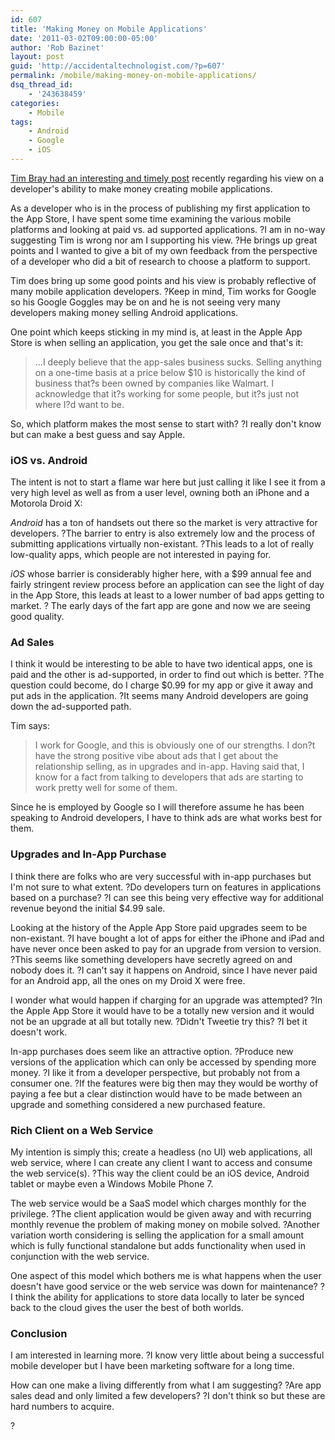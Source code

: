 ```yaml
---
id: 607
title: 'Making Money on Mobile Applications'
date: '2011-03-02T09:00:00-05:00'
author: 'Rob Bazinet'
layout: post
guid: 'http://accidentaltechnologist.com/?p=607'
permalink: /mobile/making-money-on-mobile-applications/
dsq_thread_id:
    - '243638459'
categories:
    - Mobile
tags:
    - Android
    - Google
    - iOS
---
```


[Tim Bray had an interesting and timely post](http://www.tbray.org/ongoing/When/201x/2011/02/26/Mobile-Money) recently regarding his view on a developer's ability to make money creating mobile applications.

As a developer who is in the process of publishing my first application to the App Store, I have spent some time examining the various mobile platforms and looking at paid vs. ad supported applications. ?I am in no-way suggesting Tim is wrong nor am I supporting his view. ?He brings up great points and I wanted to give a bit of my own feedback from the perspective of a developer who did a bit of research to choose a platform to support.

Tim does bring up some good points and his view is probably reflective of many mobile application developers. ?Keep in mind, Tim works for Google so his Google Goggles may be on and he is not seeing very many developers making money selling Android applications.

One point which keeps sticking in my mind is, at least in the Apple App Store is when selling an application, you get the sale once and that's it:

> ...I deeply believe that the app-sales business sucks. Selling anything on a one-time basis at a price below $10 is historically the kind of business that?s been owned by companies like Walmart. I acknowledge that it?s working for some people, but it?s just not where I?d want to be.

So, which platform makes the most sense to start with? ?I really don't know but can make a best guess and say Apple.

### iOS vs. Android

The intent is not to start a flame war here but just calling it like I see it from a very high level as well as from a user level, owning both an iPhone and a Motorola Droid X:

*Android* has a ton of handsets out there so the market is very attractive for developers. ?The barrier to entry is also extremely low and the process of submitting applications virtually non-existant. ?This leads to a lot of really low-quality apps, which people are not interested in paying for.

*iOS* whose barrier is considerably higher here, with a $99 annual fee and fairly stringent review process before an application can see the light of day in the App Store, this leads at least to a lower number of bad apps getting to market. ? The early days of the fart app are gone and now we are seeing good quality.

### Ad Sales

I think it would be interesting to be able to have two identical apps, one is paid and the other is ad-supported, in order to find out which is better. ?The question could become, do I charge $0.99 for my app or give it away and put ads in the application. ?It seems many Android developers are going down the ad-supported path.

Tim says:

> I work for Google, and this is obviously one of our strengths. I don?t have the strong positive vibe about ads that I get about the relationship selling, as in upgrades and in-app. Having said that, I know for a fact from talking to developers that ads are starting to work pretty well for some of them.

Since he is employed by Google so I will therefore assume he has been speaking to Android developers, I have to think ads are what works best for them.

### Upgrades and In-App Purchase

I think there are folks who are very successful with in-app purchases but I'm not sure to what extent. ?Do developers turn on features in applications based on a purchase? ?I can see this being very effective way for additional revenue beyond the initial $4.99 sale.

Looking at the history of the Apple App Store paid upgrades seem to be non-existant. ?I have bought a lot of apps for either the iPhone and iPad and have never once been asked to pay for an upgrade from version to version. ?This seems like something developers have secretly agreed on and nobody does it. ?I can't say it happens on Android, since I have never paid for an Android app, all the ones on my Droid X were free.

I wonder what would happen if charging for an upgrade was attempted? ?In the Apple App Store it would have to be a totally new version and it would not be an upgrade at all but totally new. ?Didn't Tweetie try this? ?I bet it doesn't work.

In-app purchases does seem like an attractive option. ?Produce new versions of the application which can only be accessed by spending more money. ?I like it from a developer perspective, but probably not from a consumer one. ?If the features were big then may they would be worthy of paying a fee but a clear distinction would have to be made between an upgrade and something considered a new purchased feature.

### Rich Client on a Web Service

My intention is simply this; create a headless (no UI) web applications, all web service, where I can create any client I want to access and consume the web service(s). ?This way the client could be an iOS device, Android tablet or maybe even a Windows Mobile Phone 7.

The web service would be a SaaS model which charges monthly for the privilege. ?The client application would be given away and with recurring monthly revenue the problem of making money on mobile solved. ?Another variation worth considering is selling the application for a small amount which is fully functional standalone but adds functionality when used in conjunction with the web service.

One aspect of this model which bothers me is what happens when the user doesn't have good service or the web service was down for maintenance? ?I think the ability for applications to store data locally to later be synced back to the cloud gives the user the best of both worlds.

### Conclusion

I am interested in learning more. ?I know very little about being a successful mobile developer but I have been marketing software for a long time.

How can one make a living differently from what I am suggesting? ?Are app sales dead and only limited a few developers? ?I don't think so but these are hard numbers to acquire.

?